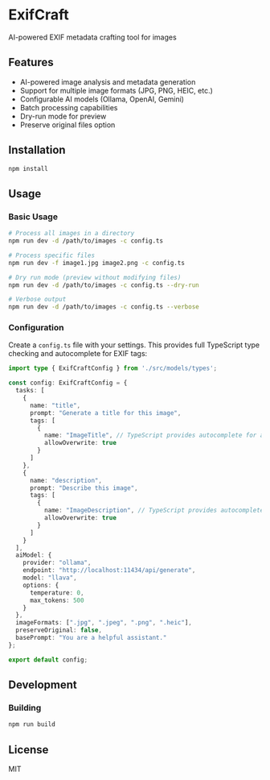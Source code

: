 # ExifCraft

AI-powered EXIF metadata crafting tool for images

## Features

- AI-powered image analysis and metadata generation
- Support for multiple image formats (JPG, PNG, HEIC, etc.)
- Configurable AI models (Ollama, OpenAI, Gemini)
- Batch processing capabilities
- Dry-run mode for preview
- Preserve original files option

## Installation

```bash
npm install
```

## Usage

### Basic Usage

```bash
# Process all images in a directory
npm run dev -d /path/to/images -c config.ts

# Process specific files
npm run dev -f image1.jpg image2.png -c config.ts

# Dry run mode (preview without modifying files)
npm run dev -d /path/to/images -c config.ts --dry-run

# Verbose output
npm run dev -d /path/to/images -c config.ts --verbose
```

### Configuration

Create a `config.ts` file with your settings. This provides full TypeScript type checking and autocomplete for EXIF tags:

```typescript
import type { ExifCraftConfig } from './src/models/types';

const config: ExifCraftConfig = {
  tasks: [
    {
      name: "title",
      prompt: "Generate a title for this image",
      tags: [
        {
          name: "ImageTitle", // TypeScript provides autocomplete for all available EXIF tags
          allowOverwrite: true
        }
      ]
    },
    {
      name: "description", 
      prompt: "Describe this image",
      tags: [
        {
          name: "ImageDescription", // TypeScript provides autocomplete for all available EXIF tags
          allowOverwrite: true
        }
      ]
    }
  ],
  aiModel: {
    provider: "ollama",
    endpoint: "http://localhost:11434/api/generate",
    model: "llava",
    options: {
      temperature: 0,
      max_tokens: 500
    }
  },
  imageFormats: [".jpg", ".jpeg", ".png", ".heic"],
  preserveOriginal: false,
  basePrompt: "You are a helpful assistant."
};

export default config;
```

## Development

### Building

```bash
npm run build
```



## License

MIT
